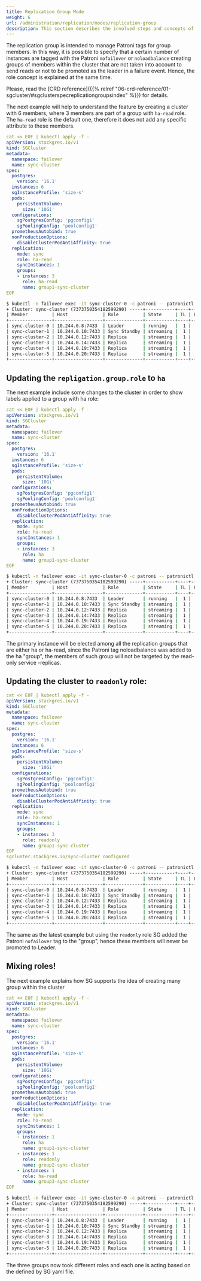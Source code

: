 ```yaml
---
title: Replication Group Mode
weight: 6
url: /administration/replication/modes/replication-group
description: This section describes the involved steps and concepts of the replication groups and roles.
---
```


The replication group is intended to manage Patroni tags for group members. In this way, it is possible to specify that a certain number of instances are tagged with the Patroni `nofailover` or `noloadbalance` creating groups of members within the cluster that are not taken into account to send reads or not to be promoted as the leader in a failure event. Hence, the role concept is explained at the same time.

Please, read the [CRD reference]({{% relref "06-crd-reference/01-sgcluster/#sgclusterspecreplicationgroupsindex" %}}) for details.

The next example will help to understand the feature by creating a cluster with 6 members, where 3 members are part of a group with `ha-read` role. The `ha-read` role is the default one, therefore it does not add any specific attribute to these members.

```yaml
cat << EOF | kubectl apply -f -
apiVersion: stackgres.io/v1
kind: SGCluster
metadata:
  namespace: failover
  name: sync-cluster
spec:
  postgres:
    version: '16.1'
  instances: 6
  sgInstanceProfile: 'size-s'
  pods:
    persistentVolume:
      size: '10Gi'
  configurations:
    sgPostgresConfig: 'pgconfig1'
    sgPoolingConfig: 'poolconfig1'
  prometheusAutobind: true
  nonProductionOptions:
    disableClusterPodAntiAffinity: true
  replication:
    mode: sync
    role: ha-read
    syncInstances: 1
    groups:
    - instances: 3
      role: ha-read
      name: group1-sync-cluster
EOF
```
```sh
$ kubectl -n failover exec -it sync-cluster-0 -c patroni -- patronictl list 
+ Cluster: sync-cluster (7373750354182599290) -----+-----------+----+-----------+
| Member         | Host             | Role         | State     | TL | Lag in MB |
+----------------+------------------+--------------+-----------+----+-----------+
| sync-cluster-0 | 10.244.0.8:7433  | Leader       | running   |  1 |           |
| sync-cluster-1 | 10.244.0.10:7433 | Sync Standby | streaming |  1 |         0 |
| sync-cluster-2 | 10.244.0.12:7433 | Replica      | streaming |  1 |         0 |
| sync-cluster-3 | 10.244.0.14:7433 | Replica      | streaming |  1 |         0 |
| sync-cluster-4 | 10.244.0.19:7433 | Replica      | streaming |  1 |         0 |
| sync-cluster-5 | 10.244.0.20:7433 | Replica      | streaming |  1 |         0 |
+----------------+------------------+--------------+-----------+----+-----------+
```

## Updating the `repligation.group.role` to `ha`

The next example include some changes to the cluster in order to show labels applied to a group with ha role:

```yaml
cat << EOF | kubectl apply -f -
apiVersion: stackgres.io/v1
kind: SGCluster
metadata:
  namespace: failover
  name: sync-cluster
spec:
  postgres:
    version: '16.1'
  instances: 6
  sgInstanceProfile: 'size-s'
  pods:
    persistentVolume:
      size: '10Gi'
  configurations:
    sgPostgresConfig: 'pgconfig1'
    sgPoolingConfig: 'poolconfig1'
  prometheusAutobind: true
  nonProductionOptions:
    disableClusterPodAntiAffinity: true
  replication:
    mode: sync
    role: ha-read
    syncInstances: 1
    groups:
    - instances: 3
      role: ha 
      name: group1-sync-cluster
EOF
```
```sh
$ kubectl -n failover exec -it sync-cluster-0 -c patroni -- patronictl list 
+ Cluster: sync-cluster (7373750354182599290) -----+-----------+----+-----------+---------------------+
| Member         | Host             | Role         | State     | TL | Lag in MB | Tags                |
+----------------+------------------+--------------+-----------+----+-----------+---------------------+
| sync-cluster-0 | 10.244.0.8:7433  | Leader       | running   |  1 |           |                     |
| sync-cluster-1 | 10.244.0.10:7433 | Sync Standby | streaming |  1 |         0 |                     |
| sync-cluster-2 | 10.244.0.12:7433 | Replica      | streaming |  1 |         0 |                     |
| sync-cluster-3 | 10.244.0.14:7433 | Replica      | streaming |  1 |         0 | noloadbalance: true |
| sync-cluster-4 | 10.244.0.19:7433 | Replica      | streaming |  1 |         0 | noloadbalance: true |
| sync-cluster-5 | 10.244.0.20:7433 | Replica      | streaming |  1 |         0 | noloadbalance: true |
+----------------+------------------+--------------+-----------+----+-----------+---------------------+
```

The primary instance will be elected among all the replication groups that are either ha or ha-read, since the Patroni tag noloadbalance was added to the ha "group", the members of such group will not be targeted by the read-only service <cluster name>-replicas.

## Updating the cluster to `readonly` role:

```yaml
cat << EOF | kubectl apply -f -
apiVersion: stackgres.io/v1
kind: SGCluster
metadata:
  namespace: failover
  name: sync-cluster
spec:
  postgres:
    version: '16.1'
  instances: 6
  sgInstanceProfile: 'size-s'
  pods:
    persistentVolume:
      size: '10Gi'
  configurations:
    sgPostgresConfig: 'pgconfig1'
    sgPoolingConfig: 'poolconfig1'
  prometheusAutobind: true
  nonProductionOptions:
    disableClusterPodAntiAffinity: true
  replication:
    mode: sync
    role: ha-read
    syncInstances: 1
    groups:
    - instances: 3
      role: readonly
      name: group1-sync-cluster
EOF
sgcluster.stackgres.io/sync-cluster configured
```
```sh
$ kubectl -n failover exec -it sync-cluster-0 -c patroni -- patronictl list 
+ Cluster: sync-cluster (7373750354182599290) -----+-----------+----+-----------+------------------+
| Member         | Host             | Role         | State     | TL | Lag in MB | Tags             |
+----------------+------------------+--------------+-----------+----+-----------+------------------+
| sync-cluster-0 | 10.244.0.8:7433  | Leader       | running   |  1 |           |                  |
| sync-cluster-1 | 10.244.0.10:7433 | Sync Standby | streaming |  1 |         0 |                  |
| sync-cluster-2 | 10.244.0.12:7433 | Replica      | streaming |  1 |         0 |                  |
| sync-cluster-3 | 10.244.0.14:7433 | Replica      | streaming |  1 |         0 | nofailover: true |
| sync-cluster-4 | 10.244.0.19:7433 | Replica      | streaming |  1 |         0 | nofailover: true |
| sync-cluster-5 | 10.244.0.20:7433 | Replica      | streaming |  1 |         0 | nofailover: true |
+----------------+------------------+--------------+-----------+----+-----------+------------------+
```

The same as the latest example but using the `readonly` role SG added the Patroni `nofailover` tag to the "group", hence these members will never be promoted to Leader.

## Mixing roles!

The next example explains how SG supports the idea of creating many group within the cluster

```yaml
cat << EOF | kubectl apply -f -
apiVersion: stackgres.io/v1
kind: SGCluster
metadata:
  namespace: failover
  name: sync-cluster
spec:
  postgres:
    version: '16.1'
  instances: 6
  sgInstanceProfile: 'size-s'
  pods:
    persistentVolume:
      size: '10Gi'
  configurations:
    sgPostgresConfig: 'pgconfig1'
    sgPoolingConfig: 'poolconfig1'
  prometheusAutobind: true
  nonProductionOptions:
    disableClusterPodAntiAffinity: true
  replication:
    mode: sync
    role: ha-read
    syncInstances: 1
    groups:
    - instances: 1
      role: ha
      name: group1-sync-cluster
    - instances: 1
      role: readonly
      name: group2-sync-cluster
    - instances: 1
      role: ha-read
      name: group3-sync-cluster
EOF
```
```sh
$ kubectl -n failover exec -it sync-cluster-0 -c patroni -- patronictl list 
+ Cluster: sync-cluster (7373750354182599290) -----+-----------+----+-----------+---------------------+
| Member         | Host             | Role         | State     | TL | Lag in MB | Tags                |
+----------------+------------------+--------------+-----------+----+-----------+---------------------+
| sync-cluster-0 | 10.244.0.8:7433  | Leader       | running   |  1 |           |                     |
| sync-cluster-1 | 10.244.0.10:7433 | Sync Standby | streaming |  1 |         0 |                     |
| sync-cluster-2 | 10.244.0.12:7433 | Replica      | streaming |  1 |         0 |                     |
| sync-cluster-3 | 10.244.0.14:7433 | Replica      | streaming |  1 |         0 | noloadbalance: true |
| sync-cluster-4 | 10.244.0.19:7433 | Replica      | streaming |  1 |         0 | nofailover: true    |
| sync-cluster-5 | 10.244.0.20:7433 | Replica      | streaming |  1 |         0 |                     |
+----------------+------------------+--------------+-----------+----+-----------+---------------------+
```

The three groups now took different roles and each one is acting based on the defined by SG yaml file.